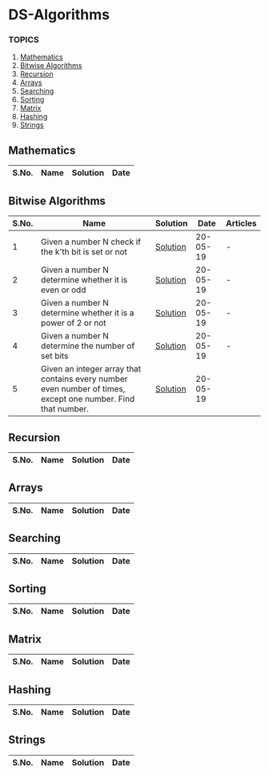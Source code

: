 # DS-Algorithms

### TOPICS
1. [Mathematics][1]
2. [Bitwise Algorithms][2]
3. [Recursion][3]
4. [Arrays][4]
5. [Searching][5]
6. [Sorting][6]
7. [Matrix][7]
8. [Hashing][8]
9. [Strings][9]

[1]:#Mathematics
[2]:#Bitwise-Algorithms
[3]:#Recursion
[4]:#Arrays
[5]:#Searching
[6]:#Sorting
[7]:#Matrix
[8]:#Hashing
[9]:#Strings

## Mathematics
S.No. | Name | Solution | Date
--- | --- | --- | ---

## Bitwise Algorithms
S.No. | Name | Solution | Date | Articles
--- | --- | --- | --- | ---
1 | Given a number N check if the k'th bit is set or not | [Solution](https://github.com/shiv-1998/DS-Algorithms/blob/master/Bitwise%20Algorithms/01%20Check%20kth%20bit%20is%20set%20or%20not.cpp) | 20-05-19 | -
2 | Given a number N determine whether it is even or odd | [Solution](https://github.com/shiv-1998/DS-Algorithms/blob/master/Bitwise%20Algorithms/02.cpp) | 20-05-19 | -
3 | Given a number N determine whether it is a power of 2 or not | [Solution](https://github.com/shiv-1998/DS-Algorithms/blob/master/Bitwise%20Algorithms/03.cpp) | 20-05-19 | -
4 | Given a number N determine the number of set bits | [Solution](https://github.com/shiv-1998/DS-Algorithms/blob/master/Bitwise%20Algorithms/04.cpp) | 20-05-19 | -
5 | Given an integer array that contains every number even number of times, except one number. Find that number. | [Solution](https://github.com/shiv-1998/DS-Algorithms/blob/master/Bitwise%20Algorithms/05.cpp) | 20-05-19 | 

## Recursion
S.No. | Name | Solution | Date
--- | --- | --- | ---

## Arrays
S.No. | Name | Solution | Date
--- | --- | --- | ---

## Searching
S.No. | Name | Solution | Date
--- | --- | --- | ---

## Sorting
S.No. | Name | Solution | Date
--- | --- | --- | ---

## Matrix
S.No. | Name | Solution | Date
--- | --- | --- | ---

## Hashing
S.No. | Name | Solution | Date
--- | --- | --- | ---

## Strings
S.No. | Name | Solution | Date
--- | --- | --- | ---
